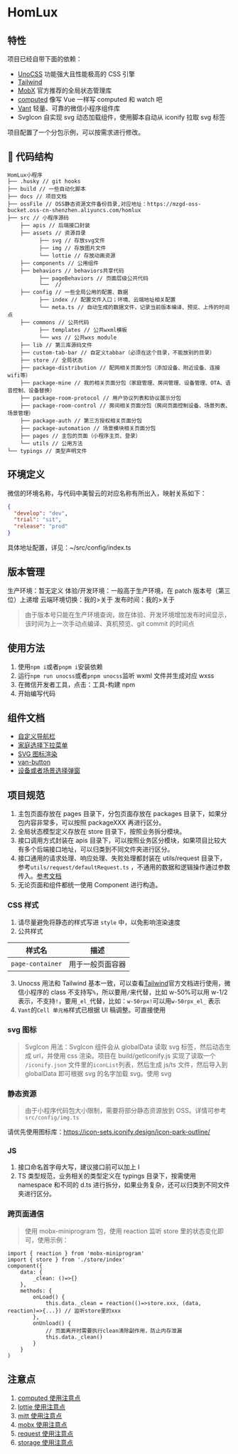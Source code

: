 # HomLux

## 特性

项目已经自带下面的依赖：

- [UnoCSS](https://github.com/MellowCo/unocss-preset-weapp) 功能强大且性能极高的 CSS 引擎
- [Tailwind](https://tailwindcss.com/)
- [MobX](https://github.com/wechat-miniprogram/mobx-miniprogram-bindings) 官方推荐的全局状态管理库
- [computed](https://github.com/wechat-miniprogram/computed) 像写 Vue 一样写 computed 和 watch 吧
- [Vant](https://vant-contrib.gitee.io/vant-weapp) 轻量、可靠的微信小程序组件库
- SvgIcon 自实现 svg 动态加载组件，使用脚本自动从 iconify 拉取 svg 标签

项目配置了一个分包示例，可以按需求进行修改。

## 📁 代码结构

```
HomLux小程序
├── .husky // git hooks
├── build // 一些自动化脚本
├── docs // 项目文档
├── ossFile // OSS静态资源文件备份目录,对应地址：https://mzgd-oss-bucket.oss-cn-shenzhen.aliyuncs.com/homlux
├── src // 小程序源码
    ├── apis // 后端接口封装
    ├── assets // 资源目录
          ├── svg // 存放svg文件
          ├── img // 存放图片文件
          └── lottie // 存放动画资源
    ├── components // 公用组件
    ├── behaviors // behaviors共享代码
          ├── pageBehaviors // 页面层级公共代码
          └──  //
    ├── config // 一些全局公用的配置、数据
          ├── index // 配置文件入口；环境、云端地址相关配置
          └── meta.ts // 自动生成的数据文件，记录当前版本编译、预览、上传的时间点
    ├── commons // 公共代码
          ├── templates // 公共wxml模板
          └── wxs // 公共wxs module
    ├── lib // 第三库源码文件
    ├── custom-tab-bar // 自定义tabbar（必须在这个目录，不能放别的目录）
    ├── store // 全局状态
    ├── package-distribution // 配网相关页面分包（添加设备、附近设备、连接wifi等）
    ├── package-mine // 我的相关页面分包（家庭管理、房间管理、设备管理、OTA、语音控制、设备替换）
    ├── package-room-protocol // 用户协议列表和协议展示分包
    ├── package-room-control // 房间相关页面分包（房间页面控制设备、场景列表、场景管理）
    ├── package-auth // 第三方授权相关页面分包
    ├── package-automation // 场景模块相关页面分包
    ├── pages // 主包的页面（小程序主页、登录）
    └── utils // 公用方法
└── typings // 类型声明文件
```

## 环境定义

微信的环境名称，与代码中美智云的对应名称有所出入，映射关系如下：

```json
{
  "develop": "dev",
  "trial": "sit",
  "release": "prod"
}
```

具体地址配置，详见：~/src/config/index.ts

## 版本管理

生产环境：暂无定义
体验/开发环境：一般高于生产环境，在 patch 版本号（第三位）上递增
云端环境切换：我的>关于
发布时间：我的>关于

> 由于版本号只能在生产环境查询，故在体验、开发环境增加发布时间显示，该时间为上一次手动点编译、真机预览、git commit 的时间点

## 使用方法

1. 使用`npm i`或者`pnpm i`安装依赖
2. 运行`npm run unocss`或者`pnpm unocss`监听 wxml 文件并生成对应 wxss
3. 在微信开发者工具，点击：工具-构建 npm
4. 开始编写代码

## 组件文档

- [自定义导航栏](docs/components/custom-nav-bar.md)
- [家庭选择下拉菜单](docs/components/home-select-menu.md)
- [SVG 图标渲染](docs/components/svg-icon.md)
- [van-button](docs/components/van-button.md)
- [设备或者场景选择弹窗](docs/components/select-card-popup.md)

## 项目规范

1. 主包页面存放在 pages 目录下，分包页面存放在 packages 目录下，如果分包内容非常多，可以按照 packageXXX 再进行区分。
2. 全局状态模型定义存放在 store 目录下，按照业务拆分模块。
3. 接口调用方式封装在 apis 目录下，可以按照业务区分模块，如果项目比较大有多个后端接口地址，可以归类到不同文件夹进行区分。
4. 接口通用的请求处理、响应处理、失败处理都封装在 utils/request 目录下，参考`utils/request/defaultRequest.ts`
   ，不通用的数据和逻辑操作通过参数传入。[参考文档](docs/request使用说明.md)
5. 无论页面和组件都统一使用 Component 进行构造。

### CSS 样式

1. 请尽量避免将静态的样式写进 `style` 中，以免影响渲染速度
2. 公共样式

| 样式名           | 描述             |
| ---------------- | ---------------- |
| `page-container` | 用于一般页面容器 |

3. Unocss 用法和 Tailwind 基本一致，可以查看[Tailwind](https://tailwindcss.com/)官方文档进行使用，微信小程序的 class
   不支持写`%`，所以要用`/`来代替，比如 w-50%可以用 w-1/2 表示，不支持`!`，要用`_el_`代替，比如：`w-50rpx!`可以用`w-50rpx_el_`
   表示
4. `Vant`的`Cell 单元格`样式已根据 UI 稿调整。可直接使用

### svg 图标

> SvgIcon 用法：SvgIcon 组件会从 globalData 读取 svg 标签，然后动态生成 url，并使用 css 渲染。项目在 build/getIconify.js
> 实现了读取一个 `/iconify.json` 文件里的`iconList`列表，然后生成 js/ts 文件，然后导入到 globalData 即可根据 svg 的名字加载
> svg。使用
> svg

### 静态资源

> 由于小程序代码包大小限制，需要将部分静态资源放到 OSS。详情可参考`src/config/img.ts`

请优先使用图标库：https://icon-sets.iconify.design/icon-park-outline/

### JS

1. 接口命名首字母大写，建议接口前可以加上 I
2. TS 类型规范，业务相关的类型定义在 typings 目录下，按需使用 namespace 和不同的 d.ts 进行拆分，如果业务复杂，还可以归类到不同文件夹进行区分。

### 跨页面通信

> 使用 mobx-miniprogram 包，使用 reaction 监听 store 里的状态变化即可，使用示例：

```
import { reaction } from 'mobx-miniprogram'
import { store } from './store/index'
component({
    data: {
        _clean: ()=>{}
    },
    methods: {
        onLoad() {
            this.data._clean = reaction(()=>store.xxx, (data, reaction)=>{...}) // 监听store里的xxx
        },
        onUnload() {
            // 页面离开时需要执行clean清除副作用，防止内存泄漏
            this.data._clean()
        }
    }
)
```

## 注意点

1. [computed 使用注意点](./docs/computed使用说明.md)
2. [lottie 使用注意点](./docs/lottie使用说明.md)
3. [mitt 使用注意点](./docs/mitt使用说明.md)
4. [mobx 使用注意点](./docs/mobx使用说明.md)
5. [request 使用注意点](./docs/request使用说明.md)
6. [storage 使用注意点](./docs/storage使用说明.md)
